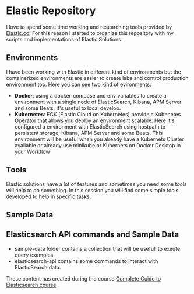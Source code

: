 # Elastic Repository
I love to spend some time working and researching tools provided by [Elastic.co](http://elastic.co)! For this reason I started to organize this repository with my scripts and  implementations of Elastic Solutions.

## Environments
I have been working with Elastic in different kind of environments but the containerized environments are easier to create labs and control production environment too. Here you can see two kind of evironments:
- **Docker**:  using a docker-compose and env variables to create a environment with a single node of ElasticSearch, Kibana, APM Server and some Beats. It's useful to local develop.
- **Kubernetes**: ECK (Elastic Cloud on Kubernetes) provide a Kubenetes Operator that allows you deploy an environment scalable. Here it's configured a environment with ElasticSearch using hostpath to persistent storage, Kibana, APM Server and some Beats. This environment will be useful when you already have a Kubernets Cluster available or already use minikube or Kubernets on Docker Desktop in your Workflow

## Tools
Elastic solutions have a lot of features and sometimes you need some tools will help to do something. In this session you will find some simple tools developed to help in specific tasks.

## Sample Data


## Elasticsearch API commands and Sample Data
- sample-data folder contains a collection that will be usefull to exeute query examples.
- elasticsearch-api contains some commands to interact with ElasticSearch data.

These content has created during the course [Complete Guide to Elasticsearch course](https://l.codingexplained.com/r/elasticsearch-course?src=github).